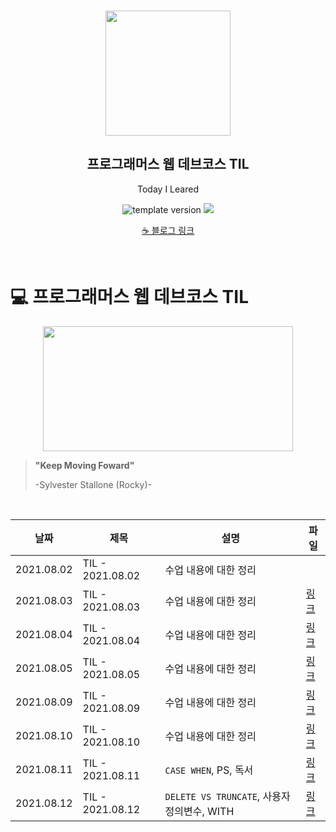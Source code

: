 <br/>
<p align="middle" >
  <img width="200px;" src="./src/images/prgms-logo.png"/>
</p>
<h2 align="middle">프로그래머스 웹 데브코스 TIL</h2>
<p align="middle">Today I Leared</p>
<p align="middle">
  <img src="https://img.shields.io/badge/version-1.0.0-blue?style=flat-square" alt="template version"/>
  <img src="https://img.shields.io/badge/language-md-md.svg?style=flat-square"/>
</p>

<p align="middle">
  <a href="https://white-board.tistory.com/">☕ 블로그 링크</a>  
</p>

<br/>

# 💻 프로그래머스 웹 데브코스 TIL
<p align="middle">
  <img src="https://user-images.githubusercontent.com/60502370/128619601-da3c6ee0-d903-439e-bd5e-8f4a4323731e.png" height="200px" width="400px">
</p>

> **"Keep Moving Foward"**
>
> -Sylvester Stallone (Rocky)-
<br/>

| 날짜 | 제목  | 설명              | 파일      |
| ---- | ----- | ----------------- |----------|
|2021.08.02 | TIL - 2021.08.02 | 수업 내용에 대한 정리 ||
|2021.08.03  | TIL - 2021.08.03 | 수업 내용에 대한 정리 |[링크](./til/2021.08.03.md)| 
|2021.08.04  | TIL - 2021.08.04 | 수업 내용에 대한 정리 |[링크](./til/2021.08.04.md)| 
|2021.08.05 | TIL - 2021.08.05 | 수업 내용에 대한 정리 |[링크](./til/2021.08.05.md)|
|2021.08.09 | TIL - 2021.08.09 | 수업 내용에 대한 정리 |[링크](./til/2021.08.09.md)|
|2021.08.10 | TIL - 2021.08.10 | 수업 내용에 대한 정리 |[링크](./til/2021.08.10.md)|
|2021.08.11 | TIL - 2021.08.11 | `CASE WHEN`, PS, 독서 |[링크](./til/2021.08.11.md)|
|2021.08.12 | TIL - 2021.08.12 | `DELETE VS TRUNCATE`, 사용자 정의변수, WITH |[링크](./til/2021.08.12.md)|
